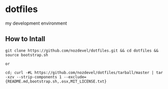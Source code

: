 # dotfiles
my development environment

## How to Intall

```
git clone https://github.com/nozdevel/dotfiles.git && cd dotfiles && source bootstrap.sh

or

cd; curl -#L https://github.com/nozdevel/dotfiles/tarball/master | tar -xzv --strip-components 1 --exclude={README.md,bootstrap.sh,.osx,MIT_LICENSE.txt}
```
